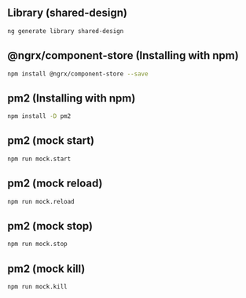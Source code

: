 ## Library (shared-design)

```sh
ng generate library shared-design
```

## @ngrx/component-store (Installing with npm)

```sh
npm install @ngrx/component-store --save
```

## pm2 (Installing with npm)

```sh
npm install -D pm2
```

## pm2 (mock start)

```sh
npm run mock.start
```

## pm2 (mock reload)

```sh
npm run mock.reload
```

## pm2 (mock stop)

```sh
npm run mock.stop
```

## pm2 (mock kill)

```sh
npm run mock.kill
```
